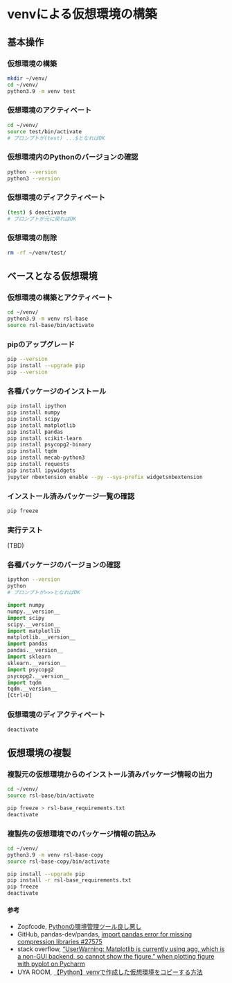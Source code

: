 # venvによる仮想環境の構築

## 基本操作

### 仮想環境の構築
```bash
mkdir ~/venv/
cd ~/venv/
python3.9 -m venv test
```

### 仮想環境のアクティベート
```bash
cd ~/venv/
source test/bin/activate
# プロンプトが(test) ...$となればOK
```

### 仮想環境内のPythonのバージョンの確認
```bash
python --version
python3 --version
```

### 仮想環境のディアクティベート
```bash
(test) $ deactivate
# プロンプトが元に戻ればOK
```

### 仮想環境の削除
```bash
rm -rf ~/venv/test/
```

## ベースとなる仮想環境

### 仮想環境の構築とアクティベート
```bash
cd ~/venv/
python3.9 -m venv rsl-base
source rsl-base/bin/activate
```

### pipのアップグレード
```bash
pip --version
pip install --upgrade pip
pip --version
```

### 各種パッケージのインストール
```bash
pip install ipython
pip install numpy
pip install scipy
pip install matplotlib
pip install pandas
pip install scikit-learn
pip install psycopg2-binary
pip install tqdm
pip install mecab-python3
pip install requests
pip install ipywidgets
jupyter nbextension enable --py --sys-prefix widgetsnbextension
```

### インストール済みパッケージ一覧の確認
```bash
pip freeze
```

### 実行テスト
(TBD)

### 各種パッケージのバージョンの確認
```bash
ipython --version
python
# プロンプトが>>>となればOK
```

```python
import numpy
numpy.__version__
import scipy
scipy.__version__
import matplotlib
matplotlib.__version__
import pandas
pandas.__version__
import sklearn
sklearn.__version__
import psycopg2
psycopg2.__version__
import tqdm
tqdm.__version__
[Ctrl+D]
```

### 仮想環境のディアクティベート
```bash
deactivate
```

## 仮想環境の複製

### 複製元の仮想環境からのインストール済みパッケージ情報の出力
```bash
cd ~/venv/
source rsl-base/bin/activate
```

```bash
pip freeze > rsl-base_requirements.txt
deactivate
```

### 複製先の仮想環境でのパッケージ情報の読込み
```bash
cd ~/venv/
python3.9 -m venv rsl-base-copy
source rsl-base-copy/bin/activate
```

```bash
pip install --upgrade pip
pip install -r rsl-base_requirements.txt
pip freeze
deactivate
```

#### 参考
- Zopfcode, [Pythonの環境管理ツール良し悪し](https://www.zopfco.de/entry/2017/04/03/233811)
- GitHub, pandas-dev/pandas, [import pandas error for missing compression libraries #27575](https://github.com/pandas-dev/pandas/issues/27575)
- stack overflow, [“UserWarning: Matplotlib is currently using agg, which is a non-GUI backend, so cannot show the figure.” when plotting figure with pyplot on Pycharm](https://stackoverflow.com/questions/56656777/userwarning-matplotlib-is-currently-using-agg-which-is-a-non-gui-backend-so)
- UYA ROOM, [【Python】venvで作成した仮想環境をコピーする方法](https://uyaroom.com/python-venv/)
